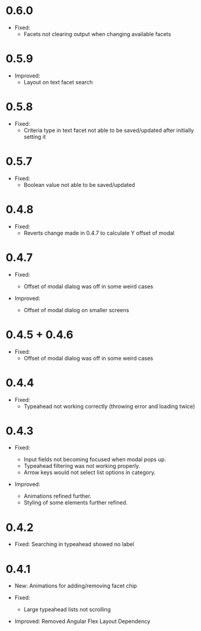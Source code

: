 # 0.6.0
* Fixed:
  * Facets not clearing output when changing available facets
  
# 0.5.9
* Improved:
  * Layout on text facet search
  
# 0.5.8
* Fixed:
  * Criteria type in text facet not able to be saved/updated after initially setting it
  
# 0.5.7
* Fixed:
  * Boolean value not able to be saved/updated

# 0.4.8
* Fixed:
  * Reverts change made in 0.4.7 to calculate Y offset of modal
  
# 0.4.7
* Fixed:
  * Offset of modal dialog was off in some weird cases
  
* Improved:
  * Offset of modal dialog on smaller screens

# 0.4.5 + 0.4.6
* Fixed: 
  * Offset of modal dialog was off in some weird cases

# 0.4.4
* Fixed:
  * Typeahead not working correctly (throwing error and loading twice)
  

# 0.4.3
* Fixed: 
  * Input fields not becoming focused when modal pops up.
  * Typeahead filtering was not working properly.
  * Arrow keys would not select list options in category.
  
* Improved:
  * Animations refined further.
  * Styling of some elements further refined.
  
# 0.4.2
* Fixed: Searching in typeahead showed no label

# 0.4.1
* New: Animations for adding/removing facet chip
* Fixed:
  * Large typeahead lists not scrolling
  
* Improved: Removed Angular Flex Layout Dependency
